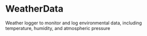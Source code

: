 # WeatherData
Weather logger to monitor and log environmental data, including temperature, humidity, and atmospheric pressure
